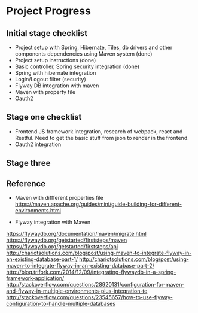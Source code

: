 # Project Progress

## Initial stage checklist

* Project setup with Spring, Hibernate, Tiles, db drivers and other components dependencies using Maven system  (done)
* Project setup instructions (done)
* Basic controller, Spring security integration (done)
* Spring with hibernate integration
* Login/Logout filter (security)
* Flyway DB integration with maven
* Maven with property file
* Oauth2

## Stage one checklist
* Frontend JS framework integration, research of webpack, react and Restful.
  Need to get the basic stuff from json to render in the frontend.
* Oauth2 integration

## Stage three

## Reference 

* Maven with diffferent properties file
https://maven.apache.org/guides/mini/guide-building-for-different-environments.html

* Flyway integration with Maven

https://flywaydb.org/documentation/maven/migrate.html
https://flywaydb.org/getstarted/firststeps/maven
https://flywaydb.org/getstarted/firststeps/api
http://chariotsolutions.com/blog/post/using-maven-to-integrate-flyway-in-an-existing-database-part-1/
http://chariotsolutions.com/blog/post/using-maven-to-integrate-flyway-in-an-existing-database-part-2/
http://blog.trifork.com/2014/12/09/integrating-flywaydb-in-a-spring-framework-application/
http://stackoverflow.com/questions/28920131/configuration-for-maven-and-flyway-in-multiple-environments-plus-integration-te
http://stackoverflow.com/questions/23545657/how-to-use-flyway-configuration-to-handle-multiple-databases



